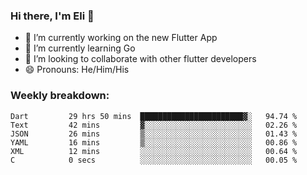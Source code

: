 ### Hi there, I'm Eli 👋
- 🔭 I’m currently working on the new Flutter App
- 🌱 I’m currently learning Go
- 🦄 I’m looking to collaborate with other flutter developers
- 😄 Pronouns: He/Him/His

### Weekly breakdown:
<!--START_SECTION:waka-->

```text
Dart         29 hrs 50 mins  ███████████████████████▓░   94.74 %
Text         42 mins         ▓░░░░░░░░░░░░░░░░░░░░░░░░   02.26 %
JSON         26 mins         ▒░░░░░░░░░░░░░░░░░░░░░░░░   01.43 %
YAML         16 mins         ▒░░░░░░░░░░░░░░░░░░░░░░░░   00.86 %
XML          12 mins         ░░░░░░░░░░░░░░░░░░░░░░░░░   00.64 %
C            0 secs          ░░░░░░░░░░░░░░░░░░░░░░░░░   00.05 %
```

<!--END_SECTION:waka-->
